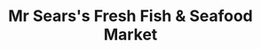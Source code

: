 ---
title: "Mr Sears's Fresh Fish & Seafood Market"
url: /detroit/mr-searss-fresh-fish-and-seafood-market/
shop: seafood
---